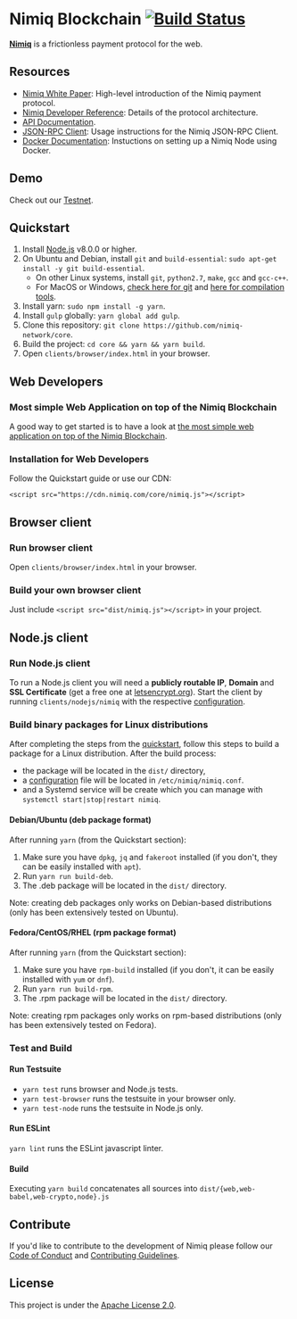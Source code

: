 # Nimiq Blockchain [![Build Status](https://travis-ci.org/nimiq-network/core.svg)](https://travis-ci.org/nimiq-network/core)

**[Nimiq](https://nimiq.com/)** is a frictionless payment protocol for the web.

## Resources

- [Nimiq White Paper](https://medium.com/nimiq-network/nimiq-a-peer-to-peer-payment-protocol-native-to-the-web-ffd324bb084): High-level introduction of the Nimiq payment protocol.
- [Nimiq Developer Reference](https://nimiq.com/developer-reference): Details of the protocol architecture.
- [API Documentation](https://doc.esdoc.org/github.com/nimiq-network/core/).
- [JSON-RPC Client](doc/json-rpc-client.md): Usage instructions for the Nimiq JSON-RPC Client.
- [Docker Documentation](doc/docker.md): Instuctions on setting up a Nimiq Node using Docker.

## Demo
Check out our [Testnet](https://nimiq-testnet.com).

## Quickstart

1. Install [Node.js](https://nodejs.org) v8.0.0 or higher.
2. On Ubuntu and Debian, install `git` and `build-essential`: `sudo apt-get install -y git build-essential`.
    - On other Linux systems, install `git`, `python2.7`, `make`, `gcc` and `gcc-c++`.
    - For MacOS or Windows, [check here for git](https://git-scm.com/downloads) and [here for compilation tools](https://github.com/nodejs/node-gyp#on-mac-os-x).
3. Install yarn: `sudo npm install -g yarn`.
4. Install `gulp` globally:  `yarn global add gulp`.
5. Clone this repository: `git clone https://github.com/nimiq-network/core`.
6. Build the project: `cd core && yarn && yarn build`.
7. Open `clients/browser/index.html` in your browser.

## Web Developers
### Most simple Web Application on top of the Nimiq Blockchain
A good way to get started is to have a look at [the most simple web application on top of the Nimiq Blockchain](https://demo.nimiq.com/).

### Installation for Web Developers
Follow the Quickstart guide or use our CDN:

```
<script src="https://cdn.nimiq.com/core/nimiq.js"></script>
```

## Browser client

### Run browser client
Open `clients/browser/index.html` in your browser.

### Build your own browser client
Just include `<script src="dist/nimiq.js"></script>` in your project.

## Node.js client

### Run Node.js client
To run a Node.js client you will need a **publicly routable IP**, **Domain** and **SSL Certificate** (get a free one at [letsencrypt.org](https://letsencrypt.org/)). Start the client by running `clients/nodejs/nimiq` with the respective [configuration](doc/configuration.md).

### Build binary packages for Linux distributions

After completing the steps from the [quickstart](#quickstart), follow this steps to build a package for a Linux distribution. After the build process:
- the package will be located in the `dist/` directory, 
- a [configuration](#run-node-js-client) file will be located in `/etc/nimiq/nimiq.conf`. 
- and a Systemd service will be create which you can manage with `systemctl start|stop|restart nimiq`. 

#### Debian/Ubuntu (deb package format)
After running `yarn` (from the Quickstart section):

1. Make sure you have `dpkg`, `jq` and `fakeroot` installed (if you don't, they can be easily installed with `apt`).
2. Run `yarn run build-deb`.
3. The .deb package will be located in the `dist/` directory.

Note: creating deb packages only works on Debian-based distributions (only has been extensively tested on Ubuntu).

#### Fedora/CentOS/RHEL (rpm package format)
After running `yarn` (from the Quickstart section):

1. Make sure you have `rpm-build` installed (if you don't, it can be easily installed with `yum` or `dnf`).
2. Run `yarn run build-rpm`.
3. The .rpm package will be located in the `dist/` directory.

Note: creating rpm packages only works on rpm-based distributions (only has been extensively tested on Fedora).

### Test and Build

#### Run Testsuite
- `yarn test` runs browser and Node.js tests.
- `yarn test-browser` runs the testsuite in your browser only.
- `yarn test-node` runs the testsuite in Node.js only.

#### Run ESLint
`yarn lint` runs the ESLint javascript linter.

#### Build
Executing `yarn build` concatenates all sources into `dist/{web,web-babel,web-crypto,node}.js`

## Contribute

If you'd like to contribute to the development of Nimiq please follow our [Code of Conduct](/.github/CODE_OF_CONDUCT.md) and [Contributing Guidelines](/.github/CONTRIBUTING.md).

## License

This project is under the [Apache License 2.0](./LICENSE.md).
